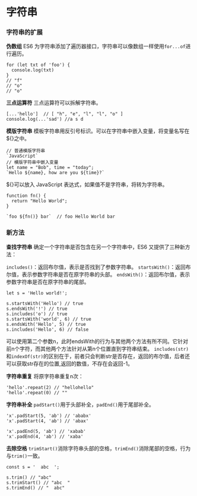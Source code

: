 字符串
===================
###  字符串的扩展

**伪数组**
ES6 为字符串添加了遍历器接口，字符串可以像数组一样使用`for...of`进行遍历。

    for (let txt of 'foo') {
      console.log(txt)
    }
    // "f"
    // "o"
    // "o"

**三点运算符**
三点运算符可以拆解字符串。

    [...'hello']  // [ "h", "e", "l", "l", "o" ]
    console.log(...'sad') //a s d


**模版字符串**
模板字符串用反引号标识。可以在字符串中嵌入变量，将变量名写在${}之中。
```
// 普通模版字符串
`JavaScript`
// 模版字符串中嵌入变量
let name = "Bob", time = "today";
`Hello ${name}, how are you ${time}?`
```

${}可以放入 JavaScript 表达式，如果值不是字符串，将转为字符串。

    function fn() {
      return "Hello World";
    }
    
    `foo ${fn()} bar`  // foo Hello World bar


###  新方法

**查找字符串**
确定一个字符串是否包含在另一个字符串中，ES6 又提供了三种新方法：

`includes()`：返回布尔值，表示是否找到了参数字符串。
`startsWith()`：返回布尔值，表示参数字符串是否在原字符串的头部。
`endsWith()`：返回布尔值，表示参数字符串是否在原字符串的尾部。

    let s = 'Hello world!';
    
    s.startsWith('Hello') // true
    s.endsWith('!') // true
    s.includes('o') // true
    s.startsWith('world', 6) // true
    s.endsWith('Hello', 5) // true
    s.includes('Hello', 6) // false
可以使用第二个参数n，此时endsWith的行为与其他两个方法有所不同。它针对前n个字符，而其他两个方法针对从第n个位置直到字符串结束。
`includes(str)`和`indexOf(str)`的区别在于，前者只会判断str是否存在，返回的布尔值，后者还可以获取str存在的位置,返回的数值，不存在会返回-1。

**字符串重复**
将原字符串重复n次：

    'hello'.repeat(2) // "hellohello"
    'hello'.repeat(0) // ""

**字符串补全**
`padStart()`用于头部补全，`padEnd()`用于尾部补全。

    'x'.padStart(5, 'ab') // 'ababx'
    'x'.padStart(4, 'ab') // 'abax'
    
    'x'.padEnd(5, 'ab') // 'xabab'
    'x'.padEnd(4, 'ab') // 'xaba'

**去除空格**
`trimStart()`消除字符串头部的空格，`trimEnd()`消除尾部的空格，行为与`trim()`一致。

    const s = '  abc  ';
    
    s.trim() // "abc"
    s.trimStart() // "abc  "
    s.trimEnd() // "  abc"



